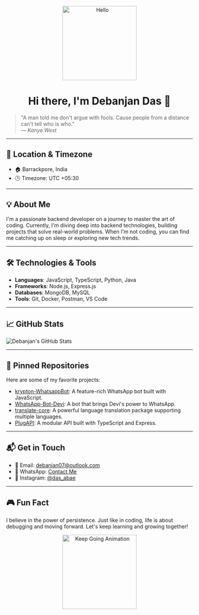 <p align="center">
  <img src="https://media.giphy.com/media/26tn33aiTi1jkl6H6/giphy.gif" width="200" alt="Hello" />
</p>

<h1 align="center">Hi there, I'm Debanjan Das 👋</h1>

> "A man told me don't argue with fools. Cause people from a distance can't tell who is who."  
> — *Kanye West*

---

## 📍 Location & Timezone

- 🏠 Barrackpore, India  
- 🕒 Timezone: UTC +05:30

---

## 💡 About Me

I'm a passionate backend developer on a journey to master the art of coding. Currently, I'm diving deep into backend technologies, building projects that solve real-world problems. When I'm not coding, you can find me catching up on sleep or exploring new tech trends.

---

## 🛠️ Technologies & Tools

- **Languages**: JavaScript, TypeScript, Python, Java  
- **Frameworks**: Node.js, Express.js  
- **Databases**: MongoDB, MySQL  
- **Tools**: Git, Docker, Postman, VS Code

---

## 📈 GitHub Stats

![Debanjan's GitHub Stats](https://github-readme-stats.vercel.app/api?username=Debanjan2007&show_icons=true&hide_title=true&count_private=true&hide=prs&theme=radical)

---

## 📌 Pinned Repositories

Here are some of my favorite projects:

- [krypton-WhatsappBot](https://github.com/Debanjan2007/krypton-WhatsappBot): A feature-rich WhatsApp bot built with JavaScript.
- [WhatsApp-Bot-Devi](https://github.com/Debanjan2007/WhatsApp-Bot-Devi): A bot that brings Devi's power to WhatsApp.
- [translate-core](https://github.com/Debanjan2007/translate-core): A powerful language translation package supporting multiple languages.
- [PlugAPI](https://github.com/Debanjan2007/PlugAPI): A modular API built with TypeScript and Express.

---

## 📬 Get in Touch

- 📧 Email: debanjan07@outlook.com  
- 📱 WhatsApp: [Contact Me](https://wa.me/919831234567)  
- 📸 Instagram: [@das_abae](https://www.instagram.com/das_abae)

---

## 🎮 Fun Fact

I believe in the power of persistence. Just like in coding, life is about debugging and moving forward. Let's keep learning and growing together!

<p align="center">
  <img src="https://media.giphy.com/media/3o6ZtaO9BZHcOjmErm/giphy.gif" width="200" alt="Keep Going Animation" />
</p>
